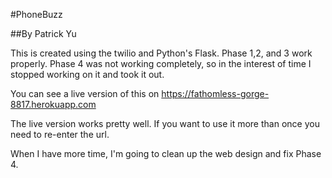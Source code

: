#PhoneBuzz

##By Patrick Yu

This is created using the twilio and Python's Flask.  Phase 1,2, and 3 work properly.  Phase 4 was not working completely, so in the interest of time I stopped working on it and took it out.

You can see a live version of this on https://fathomless-gorge-8817.herokuapp.com

The live version works pretty well.  If you want to use it more than once you need to re-enter the url.

When I have more time, I'm going to clean up the web design and fix Phase 4.
